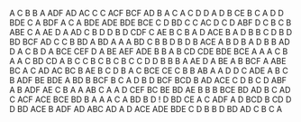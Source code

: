 A
C
B
B
A
ADF
AD
AC
C
C
ACF BCF
AD
B
A
C
A
C
D
D
A
D
B
CE
B
C
A
D
D
BDE
C
A
BDF
A
C
A
BDE ADE
BDE BCE
C
D
BD
C
C
AC
D
C
D
ABF
D
C
B
C
B
ABE
C
A
AE
D A
AD
C
B
D
D
B
D
CDF
C
AE
B
C B
A D
ACE
B
A
D
B
B
C
D
B
D
BD
BCF
AD
C
C
B
BD
A
BD
A
A
A
BD
C
B
B
D
B
D
B
ACE
A 
B
D
B
A
D
B
B
AD
D
A
C
B
D
A
BCE
CEF
D
A
BE
AEF ADE
B
B
A
B
CD
CDE BDE
BCE
A
A
A
C
B
A
A
C
BD
CD
A
B
C
C
B
C
B
C
B
C
C
D
D
B
B
B
A
AE
D
A
BE
A
B
BCF
A
ABE
BC
A
C
AD
AC BC
B
AE
B
C
D
B
A
C
BCE
CE
C
B
B
AB
A
A
D
D
C
ADE
A
B
C
B
ADF
BE
BDE
A
BD
B
BCF
B
C
A
D
B
D
BCF BCD
B
AD
ACE
C
D
B
C
D
ABF
A B
ADF
AE
C
B
A
A
AB
C
A
A
D
CEF
BC BE
BD
AE
B
B
B
BCE
BD AD
B
C
AD
C
ACF ACE
BCE
BD
B
A
A
A
C
A
BD
B D !
D
BD
CE
A
C
ADF
A
D
BCD
B
CD
D
D
BD
ACE
B
ADF
AD
ABC
AD
A
D
ACE ADE
BDE
C D
B
B
D
BD AD
C
B
C
A

